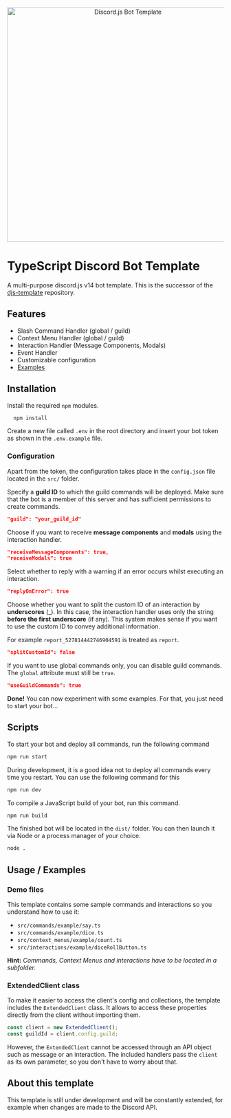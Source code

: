 <div align="center">
  <br />
  <p>
    <img src="https://i.imgur.com/LAV5caA.png" width="546" alt="Discord.js Bot Template" />
  </p>
</div>

# TypeScript Discord Bot Template

A multi-purpose discord.js v14 bot template.
This is the successor of the [djs-template](https://github.com/ppauel/djs-template) repository.


## Features

- Slash Command Handler (global / guild)
- Context Menu Handler (global / guild)
- Interaction Handler (Message Components, Modals)
- Event Handler
- Customizable configuration
- [Examples](#demo-files)
## Installation

Install the required `npm` modules.

```bash
  npm install
```

Create a new file called `.env` in the root directory and insert your bot token as shown in the `.env.example` file.

### Configuration
Apart from the token, the configuration takes place in the `config.json` file located in the `src/` folder.

Specify a **guild ID** to which the guild commands will be deployed. Make sure that the bot is a member of this server and has sufficient permissions to create commands.
```json
"guild": "your_guild_id"
```

Choose if you want to receive **message components** and **modals** using the interaction handler.
```json
"receiveMessageComponents": true,
"receiveModals": true
```

Select whether to reply with a warning if an error occurs whilst executing an interaction.

```json
"replyOnError": true
```

Choose whether you want to split the custom ID of an interaction by **underscores** (_). In this case, the interaction handler uses only the string **before the first underscore** (if any).
This system makes sense if you want to use the custom ID to convey additional information.

For example `report_527814442746904591` is treated as `report`.
```json
"splitCustomId": false
```

If you want to use global commands only, you can disable guild commands. The `global` attribute must still be `true`.
```json
"useGuildCommands": true
```

**Done!** You can now experiment with some examples. For that, you just need to start your bot...
## Scripts

To start your bot and deploy all commands, run the following command
```bash
npm run start
```

During development, it is a good idea not to deploy all commands every time you restart. You can use the following command for this
```bash
npm run dev
```

To compile a JavaScript build of your bot, run this command.
```bash
npm run build
```

The finished bot will be located in the `dist/` folder. You can then launch it via Node or a process manager of your choice.
```bash
node .
```
## Usage / Examples
### Demo files
This template contains some sample commands and interactions so you understand how to use it:
- `src/commands/example/say.ts`
- `src/commands/example/dice.ts`
- `src/context_menus/example/count.ts`
- `src/interactions/example/diceRollButton.ts`

**Hint:** *Commands, Context Menus and interactions have to be located in a subfolder.*

### ExtendedClient class
To make it easier to access the client's config and collections, the template includes the `ExtendedClient` class. It allows to access these properties directly from the client without importing them.
```javascript
const client = new ExtendedClient();
const guildId = client.config.guild;
```
However, the `ExtendedClient` cannot be accessed through an API object such as message or an interaction. The included handlers pass the `client` as its own parameter, so you don't have to worry about that.

## About this template
This template is still under development and will be constantly extended, for example when changes are made to the Discord API.
